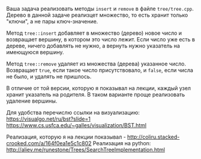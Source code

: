 Ваша задача реализовать методы `insert` и `remove` в файле `tree/tree.cpp`. Дерево в данной задаче реализцет множество, то есть хранит только "ключи", а не пары ключ-значение.

Метод `tree::insert` добавляет в множество (дерево) новое число и возвращает вершину, в котором это число лежит. Если число уже есть в дереве, ничего добавлять не нужно, а вернуть нужно указатель на имеющуюся вершину.

Метод `tree::remove` удаляет из множества (дерева) указанное число. Возвращает `true`, если такое число присутствовало, и `false`, если числа не было, и удалять не пришлось.

В отличие от той версии, которую я показывал на лекции, каждый узел хранит указатель на родителя. В таком варианте проще реализовать удаление вершины.

Для удобства перечислю ссылки на визуализацию:
https://visualgo.net/ru/bst?slide=1
https://www.cs.usfca.edu/~galles/visualization/BST.html

Реализация, которую я на лекции показывал - http://coliru.stacked-crooked.com/a/164f0ea1e5c1c802
Реализация на python: http://aliev.me/runestone/Trees/SearchTreeImplementation.html
